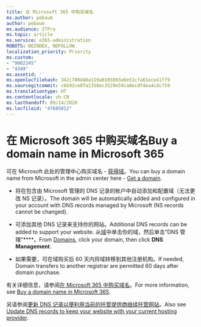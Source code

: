 ```yaml
---
title: 在 Microsoft 365 中购买域名
ms.author: pebaum
author: pebaum
ms.audience: ITPro
ms.topic: article
ms.service: o365-administration
ROBOTS: NOINDEX, NOFOLLOW
localization_priority: Priority
ms.custom:
- "9002245"
- "4349"
ms.assetid: ''
ms.openlocfilehash: 342c700d40a119a0103893a6e51cfa61ece41ff9
ms.sourcegitcommit: c6692ce0fa1358ec3529e59ca0ecdfdea4cdc759
ms.translationtype: HT
ms.contentlocale: zh-CN
ms.lasthandoff: 09/14/2020
ms.locfileid: "47685012"
---
```

# <a name="buy-a-domain-name-in-microsoft-365"></a><span data-ttu-id="a8533-102">在 Microsoft 365 中购买域名</span><span class="sxs-lookup"><span data-stu-id="a8533-102">Buy a domain name in Microsoft 365</span></span>

<span data-ttu-id="a8533-103">可在 Microsoft 此处的管理中心购买域名 - [获得域](https://admin.microsoft.com/Domains/Buy)。</span><span class="sxs-lookup"><span data-stu-id="a8533-103">You can buy a domain name from Microsoft in the admin center here - [Get a domain](https://admin.microsoft.com/Domains/Buy).</span></span>

- <span data-ttu-id="a8533-104">将在包含由 Microsoft 管理的 DNS 记录的帐户中自动添加和配置域（无法更改 NS 记录）。</span><span class="sxs-lookup"><span data-stu-id="a8533-104">The domain will be automatically added and configured in your account with DNS records managed by Microsoft (NS records cannot be changed).</span></span>

- <span data-ttu-id="a8533-105">可添加其他 DNS 记录来支持你的网站。</span><span class="sxs-lookup"><span data-stu-id="a8533-105">Additional DNS records can be added to support your website.</span></span>  <span data-ttu-id="a8533-106">从[域](https://admin.microsoft.com/AdminPortal/Home#/Domains)中单击你的域，然后单击“DNS 管理”\*\*\*\*。</span><span class="sxs-lookup"><span data-stu-id="a8533-106">From [Domains](https://admin.microsoft.com/AdminPortal/Home#/Domains), click your domain, then click **DNS Management**.</span></span>

- <span data-ttu-id="a8533-107">如果需要，可在域购买后 60 天内将域转移到其他注册机构。</span><span class="sxs-lookup"><span data-stu-id="a8533-107">If needed, Domain transfers to another registrar are permitted 60 days after domain purchase.</span></span>

<span data-ttu-id="a8533-108">有关详细信息，请参阅[在 Microsoft 365 中购买域名](https://docs.microsoft.com/microsoft-365/admin/get-help-with-domains/buy-a-domain-name?view=o365-worldwide)。</span><span class="sxs-lookup"><span data-stu-id="a8533-108">For more information, see [Buy a domain name in Microsoft 365](https://docs.microsoft.com/microsoft-365/admin/get-help-with-domains/buy-a-domain-name?view=o365-worldwide).</span></span>

<span data-ttu-id="a8533-109">另请参阅[更新 DNS 记录以便利用当前的托管提供商继续托管网站](https://docs.microsoft.com/alchemyinsights/update-dns-records-to-keep-your-website-with-your-current-hosting-provider-0)。</span><span class="sxs-lookup"><span data-stu-id="a8533-109">Also see [Update DNS records to keep your website with your current hosting provider](https://docs.microsoft.com/alchemyinsights/update-dns-records-to-keep-your-website-with-your-current-hosting-provider-0).</span></span>
